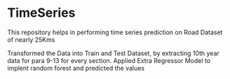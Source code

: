 # TimeSeries

This repository helps in performing time series prediction on Road Dataset of nearly 25Kms

Transformed the Data into Train and Test Dataset, by extracting 10th year data for para 9-13 for every section. Applied Extra Regressor Model to implent random forest and predicted the values
